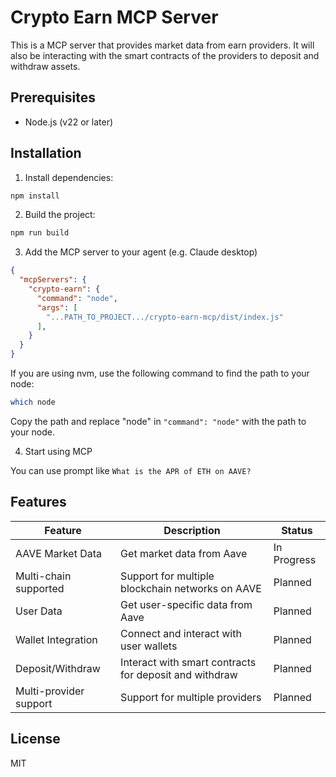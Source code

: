 # Crypto Earn MCP Server

This is a MCP server that provides market data from earn providers. It will also be interacting with the smart contracts of the providers to deposit and withdraw assets.

## Prerequisites

- Node.js (v22 or later)

## Installation

1. Install dependencies:
```bash
npm install
```

2. Build the project:
```bash
npm run build
```

3. Add the MCP server to your agent (e.g. Claude desktop)
```json
{
  "mcpServers": {
    "crypto-earn": {
      "command": "node",
      "args": [
        "...PATH_TO_PROJECT.../crypto-earn-mcp/dist/index.js"
      ],
    }
  }
}
```

If you are using nvm, use the following command to find the path to your node:
```bash
which node
```
Copy the path and replace "node" in `"command": "node"` with the path to your node.

4. Start using MCP

You can use prompt like `What is the APR of ETH on AAVE?`

## Features

| Feature | Description | Status |
|---------|-------------|--------|
| AAVE Market Data | Get market data from Aave | In Progress |
| Multi-chain supported | Support for multiple blockchain networks on AAVE | Planned |
| User Data | Get user-specific data from Aave | Planned |
| Wallet Integration | Connect and interact with user wallets | Planned |
| Deposit/Withdraw | Interact with smart contracts for deposit and withdraw | Planned |
| Multi-provider support | Support for multiple providers | Planned |

## License

MIT
